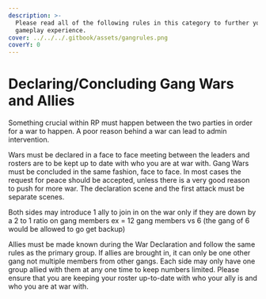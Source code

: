 ```yaml
---
description: >-
  Please read all of the following rules in this category to further your
  gameplay experience.
cover: ../../../.gitbook/assets/gangrules.png
coverY: 0
---
```


# Declaring/Concluding Gang Wars and Allies

Something crucial within RP must happen between the two parties in order for a war to happen. A poor reason behind a war can lead to admin intervention.

Wars must be declared in a face to face meeting between the leaders and rosters are to be kept up to date with who you are at war with. Gang Wars must be concluded in the same fashion, face to face. In most cases the request for peace should be accepted, unless there is a very good reason to push for more war. The declaration scene and the first attack must be separate scenes.

Both sides may introduce 1 ally to join in on the war only if they are down by a 2 to 1 ratio on gang members ex = 12 gang members vs 6 (the gang of 6 would be allowed to go get backup)

Allies must be made known during the War Declaration and follow the same rules as the primary group. If allies are brought in, it can only be one other gang not multiple members from other gangs. Each side may only have one group allied with them at any one time to keep numbers limited. Please ensure that you are keeping your roster up-to-date with who your ally is and who you are at war with.
